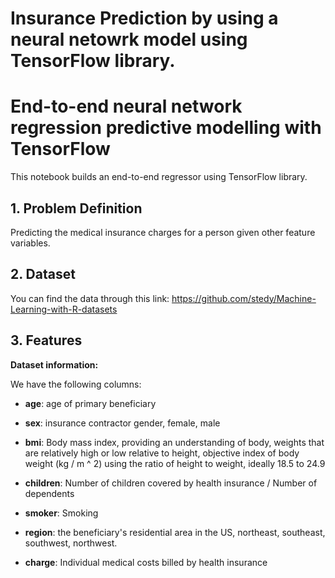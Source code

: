 # Insurance Prediction by using a neural netowrk model using TensorFlow library.

# End-to-end neural network regression predictive modelling with TensorFlow

This notebook builds an end-to-end regressor using TensorFlow library.

## 1. Problem Definition

Predicting the medical insurance charges for a person given other feature variables. 


## 2. Dataset 


You can find the data through this link:
https://github.com/stedy/Machine-Learning-with-R-datasets


## 3. Features

**Dataset information:**

We have the following columns: 

- **age**: age of primary beneficiary

- **sex**: insurance contractor gender, female, male

- **bmi**: Body mass index, providing an understanding of body, weights that are relatively high or low relative to height,
objective index of body weight (kg / m ^ 2) using the ratio of height to weight, ideally 18.5 to 24.9

- **children**: Number of children covered by health insurance / Number of dependents

- **smoker**: Smoking

- **region**: the beneficiary's residential area in the US, northeast, southeast, southwest, northwest.

- **charge**: Individual medical costs billed by health insurance
